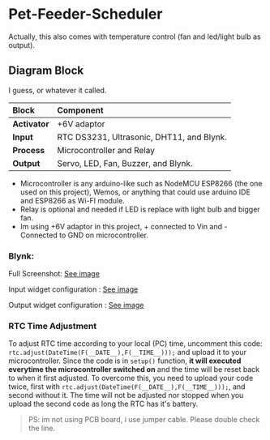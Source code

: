 # Pet-Feeder-Scheduler
Actually, this also comes with temperature control (fan and led/light bulb as output).

## Diagram Block
I guess, or whatever it called.

| Block        | Component |
| :--          | :--       |
|**Activator** | +6V adaptor                                |
|**Input**     | RTC DS3231, Ultrasonic, DHT11, and Blynk.  |
|**Process**   | Microcontroller and Relay                  |
|**Output**    | Servo, LED, Fan, Buzzer, and Blynk. |

* Microcontroller is any arduino-like such as NodeMCU ESP8266 (the one used on this project), Wemos, or anything that could use arduino IDE and ESP8266 as Wi-FI module.
* Relay is optional and needed if LED is replace with light bulb and bigger fan.
* Im using +6V adaptor in this project, + connected to Vin and - Connected to GND on microcontroller.

### Blynk:
Full Screenshot:
[See image](https://i.ibb.co/HHJPJCs/Data5-blynk.jpg)

Input widget configuration :
[See image](https://i.ibb.co/f2xD0nr/blynk-input.png)

Output widget configuration :
[See image](https://i.ibb.co/B6dy1qG/blynk-output.png)

### RTC Time Adjustment
To adjust RTC time according to your local (PC) time, uncomment this code: `rtc.adjust(DateTime(F(__DATE__),F(__TIME__)));` and upload it to your microcontroller.
Since the code is in `setup()` function, **it will executed everytime the microcontroller switched on** and the time will be reset back to when it first adjusted.
To overcome this, you need to upload your code twice, first with `rtc.adjust(DateTime(F(__DATE__),F(__TIME__)));`, and second without it. The time will not be adjusted nor stopped when you upload the second code as long the RTC has it's battery.

>PS: im not using PCB board, i use jumper cable. Please double check the line.
